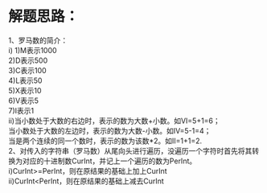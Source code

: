 解题思路：
===
1、罗马数的简介：<br>
 i) 1)M表示1000<br>
    2)D表示500<br>
    3)C表示100<br>
    4)L表示50<br>
    5)X表示10<br>
    6)V表示5<br>
    7)I表示1<br>
 ii)当小数处于大数的右边时，表示的数为大数+小数。如VI=5+1=6；<br>
    当小数处于大数的左边时，表示的数为大数-小数。如IV=5-1=4；<br>
    当是两个连续的同一个数时，表示的数为该数*2。如II=1+1=2.<br>
2、对传入的字符串（罗马数）从尾向头进行遍历，没遍历一个字符时首先将其转换为对应的十进制数CurInt，并记上一个遍历的数为PerInt。<br>
 i)CurInt>=PerInt，则在原结果的基础上加上CurInt<br>
 ii)CurInt<PerInt，则在原结果的基础上减去CurInt<br>
